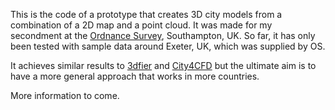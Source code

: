 This is the code of a prototype that creates 3D city models from a combination of a 2D map and a point cloud.
It was made for my secondment at the [Ordnance Survey](https://www.ordnancesurvey.co.uk), Southampton, UK.
So far, it has only been tested with sample data around Exeter, UK, which was supplied by OS.

It achieves similar results to [3dfier](https://github.com/tudelft3d/3dfier) and [City4CFD](https://github.com/tudelft3d/city4cfd) but the ultimate aim is to have a more general approach that works in more countries.

More information to come.

